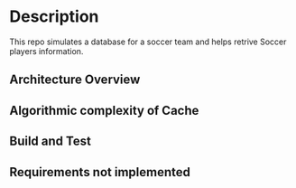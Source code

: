 # Description
This repo simulates a database for a soccer team and helps retrive Soccer players information.

## Architecture Overview

## Algorithmic complexity of Cache

## Build and Test

## Requirements not implemented
